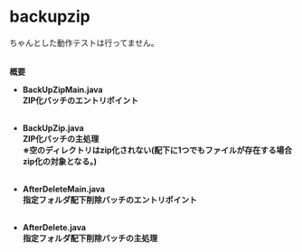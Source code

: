 # backupzip

ちゃんとした動作テストは行ってません。<br><br>

<b>概要<b>

- BackUpZipMain.java<br>
ZIP化バッチのエントリポイント<br><br>

- BackUpZip.java<br>
ZIP化バッチの主処理<br>
※空のディレクトリはzip化されない(配下に1つでもファイルが存在する場合zip化の対象となる。)<br><br>

- AfterDeleteMain.java<br>
指定フォルダ配下削除バッチのエントリポイント<br><br>

- AfterDelete.java<br>
指定フォルダ配下削除バッチの主処理<br><br>



